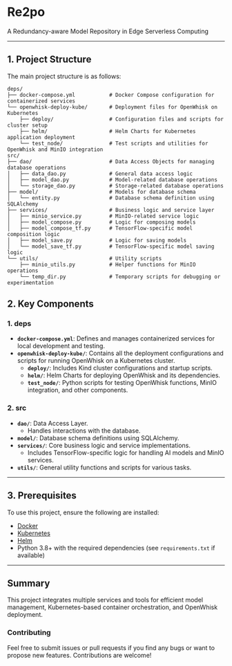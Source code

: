 # Re2po

A Redundancy-aware Model Repository in Edge Serverless Computing

---

## 1. **Project Structure**

The main project structure is as follows:

```plaintext
deps/
├── docker-compose.yml           # Docker Compose configuration for containerized services
└── openwhisk-deploy-kube/       # Deployment files for OpenWhisk on Kubernetes
    ├── deploy/                  # Configuration files and scripts for cluster setup
    ├── helm/                    # Helm Charts for Kubernetes application deployment
    └── test_node/               # Test scripts and utilities for OpenWhisk and MinIO integration
src/
├── dao/                         # Data Access Objects for managing database operations
│   ├── data_dao.py              # General data access logic
│   ├── model_dao.py             # Model-related database operations
│   └── storage_dao.py           # Storage-related database operations
├── model/                       # Models for database schema
│   └── entity.py                # Database schema definition using SQLAlchemy
├── services/                    # Business logic and service layer
│   ├── minio_service.py         # MinIO-related service logic
│   ├── model_compose.py         # Logic for composing models
│   ├── model_compose_tf.py      # TensorFlow-specific model composition logic
│   ├── model_save.py            # Logic for saving models
│   └── model_save_tf.py         # TensorFlow-specific model saving logic
└── utils/                       # Utility scripts
    ├── minio_utils.py           # Helper functions for MinIO operations
    └── temp_dir.py              # Temporary scripts for debugging or experimentation
```

## 2. **Key Components**

### 1. **deps**

- **`docker-compose.yml`**: Defines and manages containerized services for local development and testing.
- **`openwhisk-deploy-kube/`**: Contains all the deployment configurations and scripts for running OpenWhisk on a Kubernetes cluster.
  - **`deploy/`**: Includes Kind cluster configurations and startup scripts.
  - **`helm/`**: Helm Charts for deploying OpenWhisk and its dependencies.
  - **`test_node/`**: Python scripts for testing OpenWhisk functions, MinIO integration, and other components.

### 2. **src**

- **`dao/`**: Data Access Layer.
  - Handles interactions with the database.
- **`model/`**: Database schema definitions using SQLAlchemy.
- **`services/`**: Core business logic and service implementations.
  - Includes TensorFlow-specific logic for handling AI models and MinIO services.
- **`utils/`**: General utility functions and scripts for various tasks.

---

## 3. **Prerequisites**

To use this project, ensure the following are installed:

- [Docker](https://www.docker.com/)
- [Kubernetes](https://kubernetes.io/)
- [Helm](https://helm.sh/)
- Python 3.8+ with the required dependencies (see `requirements.txt` if available)

---

## Summary

This project integrates multiple services and tools for efficient model management, Kubernetes-based container orchestration, and OpenWhisk deployment.

### Contributing

Feel free to submit issues or pull requests if you find any bugs or want to propose new features. Contributions are welcome!
